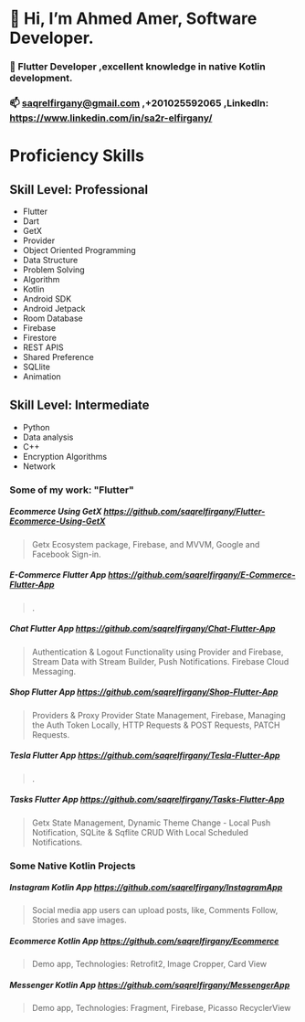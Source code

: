 #  👋 Hi, I’m Ahmed Amer, Software Developer.
### 👀 Flutter Developer ,excellent knowledge in native Kotlin development.
### 📫 saqrelfirgany@gmail.com ,+201025592065 ,LinkedIn: https://www.linkedin.com/in/sa2r-elfirgany/
 
# Proficiency Skills
## Skill Level: Professional

- Flutter 
- Dart
- GetX
- Provider
- Object Oriented Programming
- Data Structure
- Problem Solving
- Algorithm
- Kotlin
- Android SDK
- Android Jetpack
- Room Database
- Firebase
- Firestore
- REST APIS
- Shared Preference
- SQLlite
- Animation

## Skill Level: Intermediate
- Python
- Data analysis
- C++
- Encryption Algorithms
- Network


### Some of my work: "Flutter"

##### Ecommerce Using GetX  https://github.com/saqrelfirgany/Flutter-Ecommerce-Using-GetX
> Getx Ecosystem package, Firebase, and MVVM, Google and Facebook Sign-in.

##### E-Commerce Flutter App  https://github.com/saqrelfirgany/E-Commerce-Flutter-App
> .

##### Chat Flutter App  https://github.com/saqrelfirgany/Chat-Flutter-App
> Authentication & Logout Functionality using Provider and Firebase, Stream Data with Stream Builder, Push Notifications. Firebase Cloud Messaging.

##### Shop Flutter App  https://github.com/saqrelfirgany/Shop-Flutter-App
> Providers & Proxy Provider State Management, Firebase, Managing the Auth Token Locally, HTTP Requests & POST Requests, PATCH Requests.

##### Tesla Flutter App  https://github.com/saqrelfirgany/Tesla-Flutter-App
> .

##### Tasks Flutter App  https://github.com/saqrelfirgany/Tasks-Flutter-App
> Getx State Management, Dynamic Theme Change - Local Push Notification, SQLite & Sqflite CRUD With Local Scheduled Notifications.


### Some Native Kotlin Projects

##### Instagram Kotlin App  https://github.com/saqrelfirgany/InstagramApp
> Social media app users can upload posts, like, Comments Follow, Stories and save images.

##### Ecommerce Kotlin App  https://github.com/saqrelfirgany/Ecommerce
> Demo app, Technologies: Retrofit2, Image Cropper, Card View

##### Messenger Kotlin App  https://github.com/saqrelfirgany/MessengerApp
> Demo app, Technologies: Fragment, Firebase, Picasso RecyclerView


